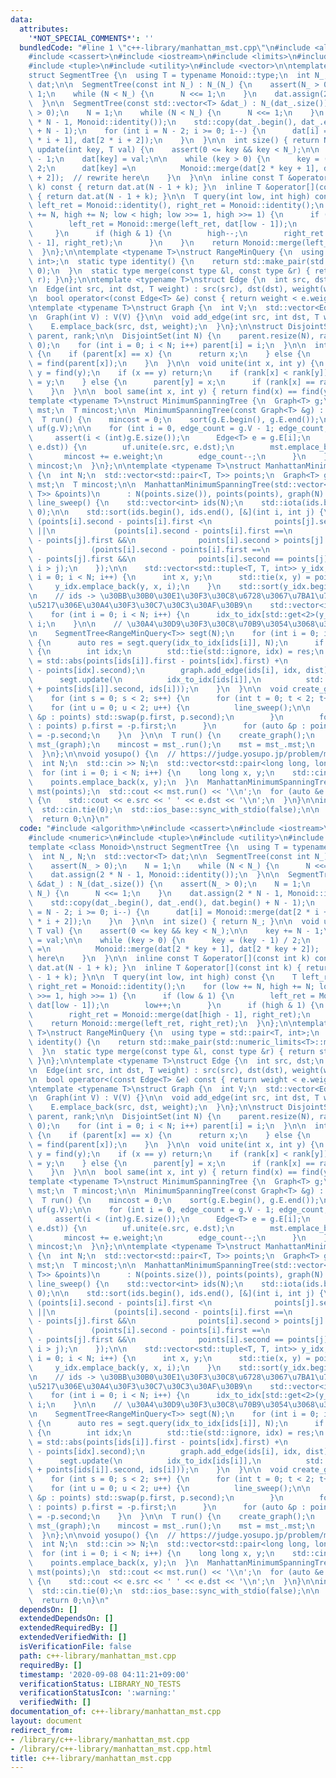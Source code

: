 ```yaml
---
data:
  attributes:
    '*NOT_SPECIAL_COMMENTS*': ''
  bundledCode: "#line 1 \"c++-library/manhattan_mst.cpp\"\n#include <algorithm>\n\
    #include <cassert>\n#include <iostream>\n#include <limits>\n#include <numeric>\n\
    #include <tuple>\n#include <utility>\n#include <vector>\n\ntemplate <class Monoid>\n\
    struct SegmentTree {\n  using T = typename Monoid::type;\n  int N_, N;\n  std::vector<T>\
    \ dat;\n\n  SegmentTree(const int N_) : N_(N_) {\n    assert(N_ > 0);\n    N =\
    \ 1;\n    while (N < N_) {\n      N <<= 1;\n    }\n    dat.assign(2 * N - 1, Monoid::identity());\n\
    \  }\n\n  SegmentTree(const std::vector<T> &dat_) : N_(dat_.size()) {\n    assert(N_\
    \ > 0);\n    N = 1;\n    while (N < N_) {\n      N <<= 1;\n    }\n    dat.assign(2\
    \ * N - 1, Monoid::identity());\n    std::copy(dat_.begin(), dat_.end(), dat.begin()\
    \ + N - 1);\n    for (int i = N - 2; i >= 0; i--) {\n      dat[i] = Monoid::merge(dat[2\
    \ * i + 1], dat[2 * i + 2]);\n    }\n  }\n\n  int size() { return N_; }\n\n  void\
    \ update(int key, T val) {\n    assert(0 <= key && key < N_);\n\n    key += N\
    \ - 1;\n    dat[key] = val;\n\n    while (key > 0) {\n      key = (key - 1) /\
    \ 2;\n      dat[key] =\n          Monoid::merge(dat[2 * key + 1], dat[2 * key\
    \ + 2]);  // rewrite here\n    }\n  }\n\n  inline const T &operator[](const int\
    \ k) const { return dat.at(N - 1 + k); }\n  inline T &operator[](const int k)\
    \ { return dat.at(N - 1 + k); }\n\n  T query(int low, int high) const {\n    T\
    \ left_ret = Monoid::identity(), right_ret = Monoid::identity();\n    for (low\
    \ += N, high += N; low < high; low >>= 1, high >>= 1) {\n      if (low & 1) {\n\
    \        left_ret = Monoid::merge(left_ret, dat[low - 1]);\n        low++;\n \
    \     }\n      if (high & 1) {\n        high--;\n        right_ret = Monoid::merge(dat[high\
    \ - 1], right_ret);\n      }\n    }\n    return Monoid::merge(left_ret, right_ret);\n\
    \  }\n};\n\ntemplate <typename T>\nstruct RangeMinQuery {\n  using type = std::pair<T,\
    \ int>;\n  static type identity() {\n    return std::make_pair(std::numeric_limits<T>::max(),\
    \ 0);\n  }\n  static type merge(const type &l, const type &r) { return std::min(l,\
    \ r); }\n};\n\ntemplate <typename T>\nstruct Edge {\n  int src, dst;\n  T weight;\n\
    \n  Edge(int src, int dst, T weight) : src(src), dst(dst), weight(weight) {}\n\
    \n  bool operator<(const Edge<T> &e) const { return weight < e.weight; }\n};\n\
    \ntemplate <typename T>\nstruct Graph {\n  int V;\n  std::vector<Edge<T>> E;\n\
    \n  Graph(int V) : V(V) {}\n\n  void add_edge(int src, int dst, T weight) {\n\
    \    E.emplace_back(src, dst, weight);\n  }\n};\n\nstruct DisjointSet {\n  std::vector<int>\
    \ parent, rank;\n\n  DisjointSet(int N) {\n    parent.resize(N), rank.resize(N,\
    \ 0);\n    for (int i = 0; i < N; i++) parent[i] = i;\n  }\n\n  int find(int x)\
    \ {\n    if (parent[x] == x) {\n      return x;\n    } else {\n      return parent[x]\
    \ = find(parent[x]);\n    }\n  }\n\n  void unite(int x, int y) {\n    x = find(x),\
    \ y = find(y);\n    if (x == y) return;\n    if (rank[x] < rank[y]) {\n      parent[x]\
    \ = y;\n    } else {\n      parent[y] = x;\n      if (rank[x] == rank[y]) rank[x]++;\n\
    \    }\n  }\n\n  bool same(int x, int y) { return find(x) == find(y); }\n};\n\n\
    template <typename T>\nstruct MinimumSpanningTree {\n  Graph<T> g;\n  std::vector<Edge<T>>\
    \ mst;\n  T mincost;\n\n  MinimumSpanningTree(const Graph<T> &g) : g(g) {}\n\n\
    \  T run() {\n    mincost = 0;\n    sort(g.E.begin(), g.E.end());\n\n    DisjointSet\
    \ uf(g.V);\n\n    for (int i = 0, edge_count = g.V - 1; edge_count; i++) {\n \
    \     assert(i < (int)g.E.size());\n      Edge<T> e = g.E[i];\n      if (!uf.same(e.src,\
    \ e.dst)) {\n        uf.unite(e.src, e.dst);\n        mst.emplace_back(e);\n \
    \       mincost += e.weight;\n        edge_count--;\n      }\n    }\n    return\
    \ mincost;\n  }\n};\n\ntemplate <typename T>\nstruct ManhattanMinimumSpanningTree\
    \ {\n  int N;\n  std::vector<std::pair<T, T>> points;\n  Graph<T> graph;\n  std::vector<Edge<T>>\
    \ mst;\n  T mincost;\n\n  ManhattanMinimumSpanningTree(std::vector<std::pair<T,\
    \ T>> &points)\n      : N(points.size()), points(points), graph(N) {}\n\n  void\
    \ line_sweep() {\n    std::vector<int> ids(N);\n    std::iota(ids.begin(), ids.end(),\
    \ 0);\n\n    std::sort(ids.begin(), ids.end(), [&](int i, int j) {\n      return\
    \ (points[i].second - points[i].first <\n              points[j].second - points[j].first)\
    \ ||\n             (points[i].second - points[i].first ==\n                  points[j].second\
    \ - points[j].first &&\n              points[i].second > points[j].second) ||\n\
    \             (points[i].second - points[i].first ==\n                  points[j].second\
    \ - points[j].first &&\n              points[i].second == points[j].second &&\
    \ i > j);\n    });\n\n    std::vector<std::tuple<T, T, int>> y_idx;\n    for (int\
    \ i = 0; i < N; i++) {\n      int x, y;\n      std::tie(x, y) = points[i];\n \
    \     y_idx.emplace_back(y, x, i);\n    }\n    std::sort(y_idx.begin(), y_idx.end());\n\
    \n    // ids -> \u30BB\u30B0\u30E1\u30F3\u30C8\u6728\u3067\u7BA1\u7406\u3059\u308B\
    \u5217\u306E\u30A4\u30F3\u30C7\u30C3\u30AF\u30B9\n    std::vector<int> idx_to_idx(N);\n\
    \    for (int i = 0; i < N; i++) {\n      idx_to_idx[std::get<2>(y_idx[i])] =\
    \ i;\n    }\n\n    // \u30A4\u30D9\u30F3\u30C8\u70B9\u3054\u3068\u306E\u51E6\u7406\
    \n    SegmentTree<RangeMinQuery<T>> segt(N);\n    for (int i = 0; i < N; i++)\
    \ {\n      auto res = segt.query(idx_to_idx[ids[i]], N);\n      if (res != RangeMinQuery<T>::identity())\
    \ {\n        int idx;\n        std::tie(std::ignore, idx) = res;\n        T dist\
    \ = std::abs(points[ids[i]].first - points[idx].first) +\n                 std::abs(points[ids[i]].second\
    \ - points[idx].second);\n        graph.add_edge(ids[i], idx, dist);\n      }\n\
    \      segt.update(\n          idx_to_idx[ids[i]],\n          std::make_pair(points[ids[i]].first\
    \ + points[ids[i]].second, ids[i]));\n    }\n  }\n\n  void create_graph() {\n\
    \    for (int s = 0; s < 2; s++) {\n      for (int t = 0; t < 2; t++) {\n    \
    \    for (int u = 0; u < 2; u++) {\n          line_sweep();\n\n          for (auto\
    \ &p : points) std::swap(p.first, p.second);\n        }\n        for (auto &p\
    \ : points) p.first = -p.first;\n      }\n      for (auto &p : points) p.second\
    \ = -p.second;\n    }\n  }\n\n  T run() {\n    create_graph();\n    MinimumSpanningTree<T>\
    \ mst_(graph);\n    mincost = mst_.run();\n    mst = mst_.mst;\n    return mincost;\n\
    \  }\n};\n\nvoid yosupo() {\n  // https://judge.yosupo.jp/problem/manhattanmst\n\
    \  int N;\n  std::cin >> N;\n  std::vector<std::pair<long long, long long>> points;\n\
    \  for (int i = 0; i < N; i++) {\n    long long x, y;\n    std::cin >> x >> y;\n\
    \    points.emplace_back(x, y);\n  }\n  ManhattanMinimumSpanningTree<long long>\
    \ mst(points);\n  std::cout << mst.run() << '\\n';\n  for (auto &e : mst.mst)\
    \ {\n    std::cout << e.src << ' ' << e.dst << '\\n';\n  }\n}\n\nint main() {\n\
    \  std::cin.tie(0);\n  std::ios_base::sync_with_stdio(false);\n\n  yosupo();\n\
    \  return 0;\n}\n"
  code: "#include <algorithm>\n#include <cassert>\n#include <iostream>\n#include <limits>\n\
    #include <numeric>\n#include <tuple>\n#include <utility>\n#include <vector>\n\n\
    template <class Monoid>\nstruct SegmentTree {\n  using T = typename Monoid::type;\n\
    \  int N_, N;\n  std::vector<T> dat;\n\n  SegmentTree(const int N_) : N_(N_) {\n\
    \    assert(N_ > 0);\n    N = 1;\n    while (N < N_) {\n      N <<= 1;\n    }\n\
    \    dat.assign(2 * N - 1, Monoid::identity());\n  }\n\n  SegmentTree(const std::vector<T>\
    \ &dat_) : N_(dat_.size()) {\n    assert(N_ > 0);\n    N = 1;\n    while (N <\
    \ N_) {\n      N <<= 1;\n    }\n    dat.assign(2 * N - 1, Monoid::identity());\n\
    \    std::copy(dat_.begin(), dat_.end(), dat.begin() + N - 1);\n    for (int i\
    \ = N - 2; i >= 0; i--) {\n      dat[i] = Monoid::merge(dat[2 * i + 1], dat[2\
    \ * i + 2]);\n    }\n  }\n\n  int size() { return N_; }\n\n  void update(int key,\
    \ T val) {\n    assert(0 <= key && key < N_);\n\n    key += N - 1;\n    dat[key]\
    \ = val;\n\n    while (key > 0) {\n      key = (key - 1) / 2;\n      dat[key]\
    \ =\n          Monoid::merge(dat[2 * key + 1], dat[2 * key + 2]);  // rewrite\
    \ here\n    }\n  }\n\n  inline const T &operator[](const int k) const { return\
    \ dat.at(N - 1 + k); }\n  inline T &operator[](const int k) { return dat.at(N\
    \ - 1 + k); }\n\n  T query(int low, int high) const {\n    T left_ret = Monoid::identity(),\
    \ right_ret = Monoid::identity();\n    for (low += N, high += N; low < high; low\
    \ >>= 1, high >>= 1) {\n      if (low & 1) {\n        left_ret = Monoid::merge(left_ret,\
    \ dat[low - 1]);\n        low++;\n      }\n      if (high & 1) {\n        high--;\n\
    \        right_ret = Monoid::merge(dat[high - 1], right_ret);\n      }\n    }\n\
    \    return Monoid::merge(left_ret, right_ret);\n  }\n};\n\ntemplate <typename\
    \ T>\nstruct RangeMinQuery {\n  using type = std::pair<T, int>;\n  static type\
    \ identity() {\n    return std::make_pair(std::numeric_limits<T>::max(), 0);\n\
    \  }\n  static type merge(const type &l, const type &r) { return std::min(l, r);\
    \ }\n};\n\ntemplate <typename T>\nstruct Edge {\n  int src, dst;\n  T weight;\n\
    \n  Edge(int src, int dst, T weight) : src(src), dst(dst), weight(weight) {}\n\
    \n  bool operator<(const Edge<T> &e) const { return weight < e.weight; }\n};\n\
    \ntemplate <typename T>\nstruct Graph {\n  int V;\n  std::vector<Edge<T>> E;\n\
    \n  Graph(int V) : V(V) {}\n\n  void add_edge(int src, int dst, T weight) {\n\
    \    E.emplace_back(src, dst, weight);\n  }\n};\n\nstruct DisjointSet {\n  std::vector<int>\
    \ parent, rank;\n\n  DisjointSet(int N) {\n    parent.resize(N), rank.resize(N,\
    \ 0);\n    for (int i = 0; i < N; i++) parent[i] = i;\n  }\n\n  int find(int x)\
    \ {\n    if (parent[x] == x) {\n      return x;\n    } else {\n      return parent[x]\
    \ = find(parent[x]);\n    }\n  }\n\n  void unite(int x, int y) {\n    x = find(x),\
    \ y = find(y);\n    if (x == y) return;\n    if (rank[x] < rank[y]) {\n      parent[x]\
    \ = y;\n    } else {\n      parent[y] = x;\n      if (rank[x] == rank[y]) rank[x]++;\n\
    \    }\n  }\n\n  bool same(int x, int y) { return find(x) == find(y); }\n};\n\n\
    template <typename T>\nstruct MinimumSpanningTree {\n  Graph<T> g;\n  std::vector<Edge<T>>\
    \ mst;\n  T mincost;\n\n  MinimumSpanningTree(const Graph<T> &g) : g(g) {}\n\n\
    \  T run() {\n    mincost = 0;\n    sort(g.E.begin(), g.E.end());\n\n    DisjointSet\
    \ uf(g.V);\n\n    for (int i = 0, edge_count = g.V - 1; edge_count; i++) {\n \
    \     assert(i < (int)g.E.size());\n      Edge<T> e = g.E[i];\n      if (!uf.same(e.src,\
    \ e.dst)) {\n        uf.unite(e.src, e.dst);\n        mst.emplace_back(e);\n \
    \       mincost += e.weight;\n        edge_count--;\n      }\n    }\n    return\
    \ mincost;\n  }\n};\n\ntemplate <typename T>\nstruct ManhattanMinimumSpanningTree\
    \ {\n  int N;\n  std::vector<std::pair<T, T>> points;\n  Graph<T> graph;\n  std::vector<Edge<T>>\
    \ mst;\n  T mincost;\n\n  ManhattanMinimumSpanningTree(std::vector<std::pair<T,\
    \ T>> &points)\n      : N(points.size()), points(points), graph(N) {}\n\n  void\
    \ line_sweep() {\n    std::vector<int> ids(N);\n    std::iota(ids.begin(), ids.end(),\
    \ 0);\n\n    std::sort(ids.begin(), ids.end(), [&](int i, int j) {\n      return\
    \ (points[i].second - points[i].first <\n              points[j].second - points[j].first)\
    \ ||\n             (points[i].second - points[i].first ==\n                  points[j].second\
    \ - points[j].first &&\n              points[i].second > points[j].second) ||\n\
    \             (points[i].second - points[i].first ==\n                  points[j].second\
    \ - points[j].first &&\n              points[i].second == points[j].second &&\
    \ i > j);\n    });\n\n    std::vector<std::tuple<T, T, int>> y_idx;\n    for (int\
    \ i = 0; i < N; i++) {\n      int x, y;\n      std::tie(x, y) = points[i];\n \
    \     y_idx.emplace_back(y, x, i);\n    }\n    std::sort(y_idx.begin(), y_idx.end());\n\
    \n    // ids -> \u30BB\u30B0\u30E1\u30F3\u30C8\u6728\u3067\u7BA1\u7406\u3059\u308B\
    \u5217\u306E\u30A4\u30F3\u30C7\u30C3\u30AF\u30B9\n    std::vector<int> idx_to_idx(N);\n\
    \    for (int i = 0; i < N; i++) {\n      idx_to_idx[std::get<2>(y_idx[i])] =\
    \ i;\n    }\n\n    // \u30A4\u30D9\u30F3\u30C8\u70B9\u3054\u3068\u306E\u51E6\u7406\
    \n    SegmentTree<RangeMinQuery<T>> segt(N);\n    for (int i = 0; i < N; i++)\
    \ {\n      auto res = segt.query(idx_to_idx[ids[i]], N);\n      if (res != RangeMinQuery<T>::identity())\
    \ {\n        int idx;\n        std::tie(std::ignore, idx) = res;\n        T dist\
    \ = std::abs(points[ids[i]].first - points[idx].first) +\n                 std::abs(points[ids[i]].second\
    \ - points[idx].second);\n        graph.add_edge(ids[i], idx, dist);\n      }\n\
    \      segt.update(\n          idx_to_idx[ids[i]],\n          std::make_pair(points[ids[i]].first\
    \ + points[ids[i]].second, ids[i]));\n    }\n  }\n\n  void create_graph() {\n\
    \    for (int s = 0; s < 2; s++) {\n      for (int t = 0; t < 2; t++) {\n    \
    \    for (int u = 0; u < 2; u++) {\n          line_sweep();\n\n          for (auto\
    \ &p : points) std::swap(p.first, p.second);\n        }\n        for (auto &p\
    \ : points) p.first = -p.first;\n      }\n      for (auto &p : points) p.second\
    \ = -p.second;\n    }\n  }\n\n  T run() {\n    create_graph();\n    MinimumSpanningTree<T>\
    \ mst_(graph);\n    mincost = mst_.run();\n    mst = mst_.mst;\n    return mincost;\n\
    \  }\n};\n\nvoid yosupo() {\n  // https://judge.yosupo.jp/problem/manhattanmst\n\
    \  int N;\n  std::cin >> N;\n  std::vector<std::pair<long long, long long>> points;\n\
    \  for (int i = 0; i < N; i++) {\n    long long x, y;\n    std::cin >> x >> y;\n\
    \    points.emplace_back(x, y);\n  }\n  ManhattanMinimumSpanningTree<long long>\
    \ mst(points);\n  std::cout << mst.run() << '\\n';\n  for (auto &e : mst.mst)\
    \ {\n    std::cout << e.src << ' ' << e.dst << '\\n';\n  }\n}\n\nint main() {\n\
    \  std::cin.tie(0);\n  std::ios_base::sync_with_stdio(false);\n\n  yosupo();\n\
    \  return 0;\n}\n"
  dependsOn: []
  extendedDependsOn: []
  extendedRequiredBy: []
  extendedVerifiedWith: []
  isVerificationFile: false
  path: c++-library/manhattan_mst.cpp
  requiredBy: []
  timestamp: '2020-09-08 04:11:21+09:00'
  verificationStatus: LIBRARY_NO_TESTS
  verificationStatusIcon: ':warning:'
  verifiedWith: []
documentation_of: c++-library/manhattan_mst.cpp
layout: document
redirect_from:
- /library/c++-library/manhattan_mst.cpp
- /library/c++-library/manhattan_mst.cpp.html
title: c++-library/manhattan_mst.cpp
---
```

